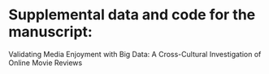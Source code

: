 # Supplemental data and code for the manuscript:
Validating Media Enjoyment with Big Data: A Cross-Cultural Investigation of Online Movie Reviews
